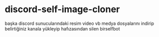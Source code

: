 # discord-self-image-cloner
başka discord sunucularındaki resim video vb medya dosyalarını indirip belirtiğiniz kanala yükleyip hafızasından silen birselfbot
